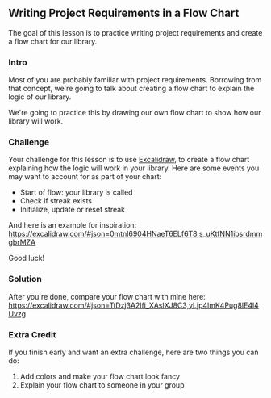 ## Writing Project Requirements in a Flow Chart

The goal of this lesson is to practice writing project requirements and create a flow chart for our library.

### Intro

Most of you are probably familiar with project requirements. Borrowing from that concept, we're going to talk about creating a flow chart to explain the logic of our library.

We're going to practice this by drawing our own flow chart to show how our library will work.

### Challenge

Your challenge for this lesson is to use [Excalidraw](https://excalidraw.com/), to create a flow chart explaining how the logic will work in your library. Here are some events you may want to account for as part of your chart:

- Start of flow: your library is called
- Check if streak exists
- Initialize, update or reset streak

And here is an example for inspiration: https://excalidraw.com/#json=0mtnl6904HNaeT6ELf6T8,s_uKtfNN1ibsrdmmgbrMZA

Good luck!

### Solution

After you're done, compare your flow chart with mine here: https://excalidraw.com/#json=TtDzj3A2lfi_XAslXJ8C3,yLjp4lmK4Pug8lE4l4Uvzg

### Extra Credit

If you finish early and want an extra challenge, here are two things you can do:

1. Add colors and make your flow chart look fancy
2. Explain your flow chart to someone in your group
